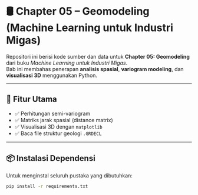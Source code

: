 # 🛢️ Chapter 05 – Geomodeling (Machine Learning untuk Industri Migas)

Repositori ini berisi kode sumber dan data untuk **Chapter 05: Geomodeling** dari buku *Machine Learning untuk Industri Migas*.  
Bab ini membahas penerapan **analisis spasial**, **variogram modeling**, dan **visualisasi 3D** menggunakan Python.

---

## 🔧 Fitur Utama

- ✅ Perhitungan semi-variogram
- ✅ Matriks jarak spasial (distance matrix)
- ✅ Visualisasi 3D dengan `matplotlib`
- ✅ Baca file struktur geologi `.GRDECL`

---

## 📦 Instalasi Dependensi

Untuk menginstal seluruh pustaka yang dibutuhkan:

```bash
pip install -r requirements.txt
